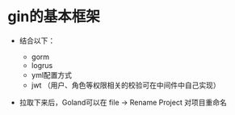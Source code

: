 # gin的基本框架
- 结合以下：
    - gorm
    - logrus
    - yml配置方式
    - jwt （用户、角色等权限相关的校验可在中间件中自己实现）
    
- 拉取下来后，Goland可以在 file -> Rename Project 对项目重命名
